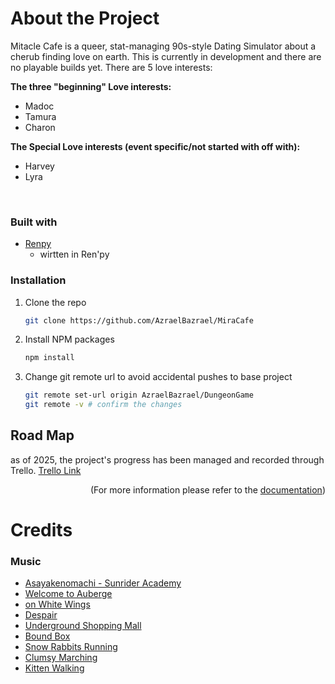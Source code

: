 <!-- READ ME --->
# About the Project
Mitacle Cafe is a queer, stat-managing 90s-style Dating Simulator about a cherub finding love on earth. This is currently in development and there are no playable builds yet.
There are 5 love interests:

**The three "beginning" Love interests:**
* Madoc
* Tamura
* Charon


**The Special Love interests (event specific/not started with off with):**
* Harvey
* Lyra

<br>

<!-- Project information -->
### Built with

- <a href="https://www.renpy.org/">Renpy </a>
    - wirtten in Ren'py

### Installation
1. Clone the repo
   ```sh
   git clone https://github.com/AzraelBazrael/MiraCafe
   ```
2. Install NPM packages
   ```sh
   npm install
3. Change git remote url to avoid accidental pushes to base project
   ```sh
   git remote set-url origin AzraelBazrael/DungeonGame
   git remote -v # confirm the changes
<!-- <p align="right">(<a href="#readme-top">back to top</a>)</p>  -->


## Road Map
as of 2025, the project's progress has been managed and recorded through Trello. 
<a href="https://trello.com/b/3za6AD3a/miracle-cafe"> Trello Link </a>
<p align="right">(For more information please refer to the <a href="https://github.com/Azraelbazrael/MiraCafe/blob/main/DOCUMENTATION.md">documentation</a>)</p>

# Credits
### Music
<ul>
<li><a href="https://soundcloud.com/user-171730910-142490571/asayakenomachi-sunrider"> Asayakenomachi - Sunrider Academy </a> </li>
<li><a href="https://dova-s.jp/EN/bgm/play21096.html">Welcome to Auberge</a> </li>
<li><a href="https://dova-s.jp/EN/bgm/play21055.html">on White Wings</a> </li>
<li><a href="https://dova-s.jp/EN/bgm/play21008.html">Despair </a> </li>
<li><a href="https://dova-s.jp/EN/bgm/play21012.html"> Underground Shopping Mall </a> </li>
<li><a href="https://dova-s.jp/EN/bgm/play1599.html"> Bound Box </li>
<li><a href="https://amachamusic.chagasi.com/music_yukiusaginokakekko.html">Snow Rabbits Running</a></li>
<li><a href= "https://amachamusic.chagasi.com/music_dozikkomarch.html"> Clumsy Marching</a></li>
<li><a href="https://amachamusic.chagasi.com/music_konekonoosanpo.html"> Kitten Walking</a></li>
    
</ul>
